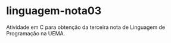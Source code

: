 # linguagem-nota03
Atividade em C para obtenção da terceira nota de Linguagem de Programação na UEMA.

